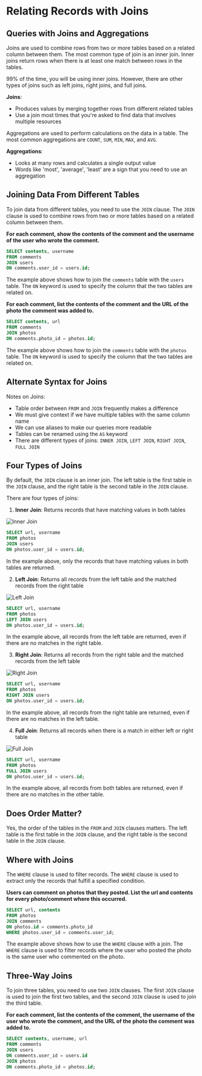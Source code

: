 # Relating Records with Joins

## Queries with Joins and Aggregations

Joins are used to combine rows from two or more tables based on a related column between them. The most common type of join is an inner join. Inner joins return rows when there is at least one match between rows in the tables.

99% of the time, you will be using inner joins. However, there are other types of joins such as left joins, right joins, and full joins.

**Joins**:

- Produces values by merging together rows from different related tables
- Use a join most times that you're asked to find data that involves multiple resources

Aggregations are used to perform calculations on the data in a table. The most common aggregations are `COUNT`, `SUM`, `MIN`, `MAX`, and `AVG`.

**Aggregations**:

- Looks at many rows and calculates a single output value
- Words like 'most', 'average', 'least' are a sign that you need to use an aggregation

## Joining Data From Different Tables

To join data from different tables, you need to use the `JOIN` clause. The `JOIN` clause is used to combine rows from two or more tables based on a related column between them.

**For each comment, show the contents of the comment and the username of the user who wrote the comment.**

```sql
SELECT contents, username
FROM comments
JOIN users
ON comments.user_id = users.id;
```

The example above shows how to join the `comments` table with the `users` table. The `ON` keyword is used to specify the column that the two tables are related on.

**For each comment, list the contents of the comment and the URL of the photo the comment was added to.**

```sql
SELECT contents, url
FROM comments
JOIN photos
ON comments.photo_id = photos.id;
```

The example above shows how to join the `comments` table with the `photos` table. The `ON` keyword is used to specify the column that the two tables are related on.

## Alternate Syntax for Joins

Notes on Joins:

- Table order between `FROM` and `JOIN` frequently makes a difference
- We must give context if we have multiple tables with the same column name
- We can use aliases to make our queries more readable
- Tables can be renamed using the `AS` keyword
- There are different types of joins: `INNER JOIN`, `LEFT JOIN`, `RIGHT JOIN`, `FULL JOIN`

## Four Types of Joins

By default, the `JOIN` clause is an inner join. The left table is the first table in the `JOIN` clause, and the right table is the second table in the `JOIN` clause.

There are four types of joins:

1. **Inner Join**: Returns records that have matching values in both tables

![Inner Join](https://www.w3schools.com/sql/img_innerjoin.gif)

```sql
SELECT url, username
FROM photos
JOIN users
ON photos.user_id = users.id;
```

In the example above, only the records that have matching values in both tables are returned.

2. **Left Join**: Returns all records from the left table and the matched records from the right table

![Left Join](https://www.w3schools.com/sql/img_leftjoin.gif)

```sql
SELECT url, username
FROM photos
LEFT JOIN users
ON photos.user_id = users.id;
```

In the example above, all records from the left table are returned, even if there are no matches in the right table.

3. **Right Join**: Returns all records from the right table and the matched records from the left table

![Right Join](https://www.w3schools.com/sql/img_rightjoin.gif)

```sql
SELECT url, username
FROM photos
RIGHT JOIN users
ON photos.user_id = users.id;
```

In the example above, all records from the right table are returned, even if there are no matches in the left table.

4. **Full Join**: Returns all records when there is a match in either left or right table

![Full Join](https://www.w3schools.com/sql/img_fulljoin.gif)

```sql
SELECT url, username
FROM photos
FULL JOIN users
ON photos.user_id = users.id;
```

In the example above, all records from both tables are returned, even if there are no matches in the other table.

## Does Order Matter?

Yes, the order of the tables in the `FROM` and `JOIN` clauses matters. The left table is the first table in the `JOIN` clause, and the right table is the second table in the `JOIN` clause.

## Where with Joins

The `WHERE` clause is used to filter records. The `WHERE` clause is used to extract only the records that fulfill a specified condition.

**Users can comment on photos that they posted. List the url and contents for every photo/comment where this occurred.**

```sql
SELECT url, contents
FROM photos
JOIN comments
ON photos.id = comments.photo_id
WHERE photos.user_id = comments.user_id;
```

The example above shows how to use the `WHERE` clause with a join. The `WHERE` clause is used to filter records where the user who posted the photo is the same user who commented on the photo.

## Three-Way Joins

To join three tables, you need to use two `JOIN` clauses. The first `JOIN` clause is used to join the first two tables, and the second `JOIN` clause is used to join the third table.

**For each comment, list the contents of the comment, the username of the user who wrote the comment, and the URL of the photo the comment was added to.**

```sql
SELECT contents, username, url
FROM comments
JOIN users
ON comments.user_id = users.id
JOIN photos
ON comments.photo_id = photos.id;
```
